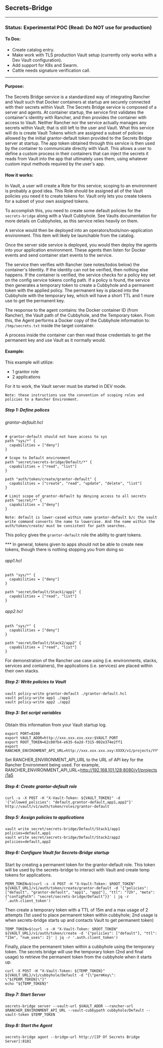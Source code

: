 ## Secrets-Bridge
---
### Status: Experimental POC (Read: Do NOT use for production)

#### To Dos:
 * Create catalog entry.
 * Make work with TLS production Vault setup (currently only works with a Dev Vault configuration).
 * Add support for K8s and Swarm.
 * Cattle needs signature verification call.


---
#### Purpose:
The Secrets Bridge service is a standardized way of integrating Rancher and Vault such that Docker containers at startup are securely connected with their secrets within Vault. The Secrets Bridge service is composed of a server and agents. At container startup, the service first validates the container's identity with Rancher, and then provides the container with access to Vault. Neither Rancher nor the service actually manages any secrets within Vault; that is still left to the user and Vault. What this service will do is create Vault Tokens which are assigned a subset of policies allowed by the initial grantor-default token provided to the Secrets Bridge server at startup. The app token obtained through this service is then used by the container to communicate directly with Vault. This allows a user to define a custom process in their containers that can inject the secrets it reads from Vault into the app that ultimately uses them, using whatever custom input methods required by the user's app.

#### How it works:

In Vault, a user will create a Role for this service; scoping to an environment is probably a good idea. This Role should be assigned all of the Vault policies you need it to create tokens for. Vault only lets you create tokens for a subset of your own assigned tokens.

To accomplish this, you need to create some default policies for the `secrets-bridge` along with a Vault Cubbyhole. See Vaults documentation for more details on Cubbyholes, as this service relies heavily on them.

A service would then be deployed into an operators/tools/non-application environment. This item will likely be launchable from the catalog.

Once the server side service is deployed, you would then deploy the agents into your application environment. These agents then listen for Docker events and send container start events to the service.

The service then verifies with Rancher (see notes/todos below) the container's Identity. If the identity can not be verified, then nothing else happens. If the container is verified, the service checks for a policy key set on the config service tokens config path. If a policy is found, the service then generates a temporary token to create a Cubbyhole and a permanent token with the applied policy. The permanent key is placed into the Cubbyhole with the temporary key, which will have a short TTL and 1 more use to get the permanent key.

The response to the agent contains: the Docker container ID (from Rancher), the Vault path of the Cubbyhole, and the Temporary token. From this, the Agent performs a Docker copy of the Cubbyhole information to: `/tmp/secrets.txt` inside the target container.

A process inside the container can then read those credentials to get the permanent key and use Vault as it normally would.

#### Example:

This example will utilize:

* 1 grantor role
* 2 applications

For it to work, the Vault server must be started in DEV mode.

```
Note: these instructions use the convention of scoping roles and policies to a Rancher Environment.
```  

##### Step 1: Define polices

###### grantor-default.hcl

```
# grantor-default should not have access to sys
path "sys/*" {
  capabilities = ["deny"]
}

# Scope to Default environment
path "secret/secrets-bridge/Default/*" {
  capabilities = ["read", "list"]
}

path "auth/token/create/grantor-default" {
  capabilities = ["create", "read", "update", "delete", "list"]
}

# Limit scope of grantor-default by denying access to all secrets
path "secret/*" {
  capabilities = ["deny"]
}
```
`Note: default is lower-cased within name grantor-default b/c the vault write command converts the name to lowercase. And the name within the auth/token/create/ must be consistent for path searches.`

This policy gives the `grantor-default` role the ability to grant tokens.

\*\*\* In general, tokens given to apps should not be able to create new tokens, though there is nothing stopping you from doing so

###### app1.hcl

```
path "sys/*" {
  capabilities = ["deny"]
}

path "secret/Default/Stack1/app1" {
  capabilities = ["read", "list"]
}

```

###### app2.hcl

```
path "sys/*" {
  capabilities = ["deny"]
}

path "secret/Default/Stack2/app2" {
  capabilities = ["read", "list"]
}

```
For demonstration of the Rancher use case using (i.e. environments, stacks, services and containers), the applications (i.e. services) are placed within their own stacks.

##### Step 2: Write policies to Vault

```
vault policy-write grantor-default ./grantor-default.hcl
vault policy-write app1 ./app1
vault policy-write app2 ./app2
```

##### Step 3: Set script variables

Obtain this information from your Vault startup log.

```
export PORT=8200
export VAULT_ADDR=http://xxx.xxx.xxx.xxx:$VAULT_PORT
export ROOT_TOKEN=62c08fb4-e635-6a2d-f315-002e374e2ff1
export RANCHER_ENVIRONMENT_API_URL=http://xxx.xxx.xxx.xxy:XXXX/v1/projects/YYY
```
Set RANCHER_ENVIRONMENT_API_URL to the URL of API key for the Rancher Environment being used. For example, RANCHER_ENVIRONMENT_API_URL=http://192.168.101.128:8080/v1/projects/1a5

##### Step 4: Create grantor-default role

```
curl -s -X POST -H "X-Vault-Token: ${VAULT_TOKEN}" -d '{"allowed_policies": "default,grantor-default,app1,app2"}' http://vault/v1/auth/token/roles/grantor-default
```

##### Step 5: Assign policies to applications

```
vault write secret/secrets-bridge/Default/Stack1/app1 policies=default,app1
vault write secret/secrets-bridge/Default/Stack2/app2 policies=default,app2
```

##### Step 6: Configure Vault for Secrets-Bridge startup

Start by creating a permanent token for the grantor-default role. This token will be used by the secrets-bridge to interact with Vault and create temp tokens for applications.

```
PERM_TOKEN=$(curl -s -X POST -H "X-Vault-Token: $ROOT_TOKEN" ${VAULT_URL}/v1/auth/token/create/grantor-default -d '{"policies": ["default", "grantor-default", "app1", "app2"], "ttl": "72h", "meta": {"configPath": "secret/secrets-bridge/Default"}}' | jq -r '.auth.client_token')
```

Then create a temporary token with a TTL of 15m and a max usage of 2 attempts (1st used to place permanent token within cubbyhole; 2nd usage is when secrets-bridge starts up and contacts Vault to get permanent token)

```
TEMP_TOKEN=$(curl -s -H "X-Vault-Token: $ROOT_TOKEN" ${VAULT_URL}/v1/auth/token/create -d '{"policies": ["default"], "ttl": "15m", "num_uses": 2}' | jq -r '.auth.client_token')
```

Finally, place the permanent token within a cubbyhole using the temporary token. The secrets bridge will use the temporary token (2nd and final usage) to retrieve the permanent token from the cubbyhole when it starts up.

```
curl -X POST -H "X-Vault-Token: ${TEMP_TOKEN}" ${VAULT_URL}/v1/cubbyhole/Default -d "{\"permKey\": \"${PERM_TOKEN}\"}"
echo "${TEMP_TOKEN}"
```

##### Step 7: Start Server

```
secrets-bridge server --vault-url $VAULT_ADDR --rancher-url $RANCHER_ENVIRONMENT_API_URL --vault-cubbypath cubbyhole/Default --vault-token $TEMP_TOKEN
```

##### Step 8: Start the Agent

```
secrets-bridge agent --bridge-url http://[IP Of Secrets Bridge Server]:8181
```

